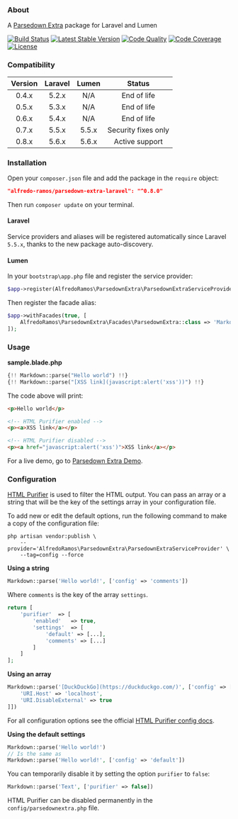 ### About

A [Parsedown Extra](https://github.com/erusev/parsedown-extra) package for Laravel and Lumen

[![Build Status](https://img.shields.io/travis/AlfredoRamos/parsedown-extra-laravel.svg?style=flat-square&maxAge=3600)](https://travis-ci.org/AlfredoRamos/parsedown-extra-laravel) [![Latest Stable Version](https://img.shields.io/packagist/v/alfredo-ramos/parsedown-extra-laravel.svg?style=flat-square&label=stable&maxAge=3600)](https://packagist.org/packages/alfredo-ramos/parsedown-extra-laravel) [![Code Quality](https://img.shields.io/codacy/grade/8d3f114c909c4c548cc1f60a0b910bcc.svg?style=flat-square&maxAge=3600)](https://www.codacy.com/app/AlfredoRamos/parsedown-extra-laravel) [![Code Coverage](https://img.shields.io/codacy/coverage/8d3f114c909c4c548cc1f60a0b910bcc.svg?style=flat-square&maxAge=3600)](https://www.codacy.com/app/AlfredoRamos/parsedown-extra-laravel) [![License](https://img.shields.io/packagist/l/alfredo-ramos/parsedown-extra-laravel.svg?style=flat-square)](https://raw.githubusercontent.com/AlfredoRamos/parsedown-extra-laravel/master/LICENSE)

### Compatibility

Version | Laravel | Lumen | Status
:------:|:-------:|:-----:|:------:
0.4.x   | 5.2.x   | N/A   | End of life
0.5.x   | 5.3.x   | N/A   | End of life
0.6.x   | 5.4.x   | N/A   | End of life
0.7.x   | 5.5.x   | 5.5.x | Security fixes only
0.8.x   | 5.6.x   | 5.6.x | Active support

### Installation

Open your `composer.json` file and add the package in the `require` object:

```json
"alfredo-ramos/parsedown-extra-laravel": "^0.8.0"
```

Then run `composer update` on your terminal.

#### Laravel

Service providers and aliases will be registered automatically since Laravel `5.5.x`, thanks to the new package auto-discovery.

#### Lumen

In your `bootstrap\app.php` file and register the service provider:

```php
$app->register(AlfredoRamos\ParsedownExtra\ParsedownExtraServiceProvider::class);
```

Then register the facade alias:

```php
$app->withFacades(true, [
	AlfredoRamos\ParsedownExtra\Facades\ParsedownExtra::class => 'Markdown'
]);
```

### Usage

**sample.blade.php**

```php
{!! Markdown::parse("Hello world") !!}
{!! Markdown::parse("[XSS link](javascript:alert('xss'))") !!}
```

The code above will print:

```html
<p>Hello world</p>

<!-- HTML Purifier enabled -->
<p><a>XSS link</a></p>

<!-- HTML Purifier disabled -->
<p><a href="javascript:alert('xss')">XSS link</a></p>
```

For a live demo, go to [Parsedown Extra Demo](http://parsedown.org/extra/).

### Configuration

[HTML Purifier](https://github.com/ezyang/htmlpurifier) is used to filter the HTML output. You can pass an array or a string that will be the key of the settings array in your configuration file.

To add new or edit the default options, run the following command to make a copy of the configuration file:

```shell
php artisan vendor:publish \
	--provider='AlfredoRamos\ParsedownExtra\ParsedownExtraServiceProvider' \
	--tag=config --force
```


**Using a string**

```php
Markdown::parse('Hello world!', ['config' => 'comments'])
```

Where `comments` is the key of the array `settings`.

```php
return [
	'purifier'	=> [
		'enabled'	=> true,
		'settings'	=> [
			'default' => [...],
			'comments' => [...]
		]
	]
];
```

**Using an array**

```php
Markdown::parse('[DuckDuckGo](https://duckduckgo.com/)', ['config' => [
	'URI.Host' => 'localhost',
	'URI.DisableExternal' => true
]])
```

For all configuration options see the official [HTML Purifier config docs](http://htmlpurifier.org/live/configdoc/plain.html).

**Using the default settings**

```php
Markdown::parse('Hello world!')
// Is the same as
Markdown::parse('Hello world!', ['config' => 'default'])
```

You can temporarily disable it by setting the option `purifier` to `false`:

```php
Markdown::parse('Text', ['purifier' => false])
```

HTML Purifier can be disabled permanently in the `config/parsedownextra.php` file.
